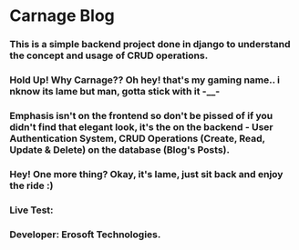 # Carnage Blog
### This is a simple backend project done in django to understand the concept and usage of CRUD operations.

### Hold Up! Why Carnage?? Oh hey! that's my gaming name.. i nknow its lame but man, gotta stick with it -__-

### Emphasis isn't on the frontend so don't be pissed of if you didn't find that elegant look, it's the on the backend - User Authentication System, CRUD Operations (Create, Read, Update & Delete) on the database (Blog's Posts).

### Hey! One more thing? Okay, it's lame, just sit back and enjoy the ride :)

### Live Test: 

### Developer: Erosoft Technologies. 